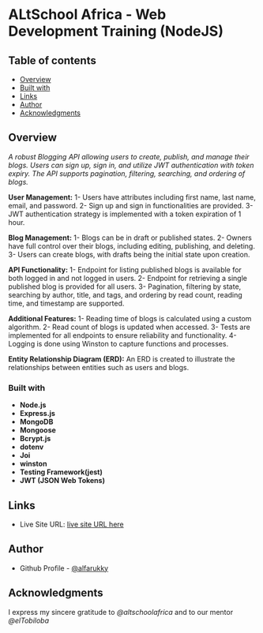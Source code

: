 # ALtSchool Africa - Web Development Training (NodeJS)

## Table of contents

- [Overview](#overview)
- [Built with](#built-with)
- [Links](#links)
- [Author](#author)
- [Acknowledgments](#acknowledgments)

## Overview

_A robust Blogging API allowing users to create, publish, and manage their blogs. Users can sign up, sign in, and utilize JWT authentication with token expiry. The API supports pagination, filtering, searching, and ordering of blogs._

**User Management:**
1- Users have attributes including first name, last name, email, and password.
2- Sign up and sign in functionalities are provided.
3- JWT authentication strategy is implemented with a token expiration of 1 hour.

**Blog Management:**
1- Blogs can be in draft or published states.
2- Owners have full control over their blogs, including editing, publishing, and deleting.
3- Users can create blogs, with drafts being the initial state upon creation.

**API Functionality:**
1- Endpoint for listing published blogs is available for both logged in and not logged in users.
2- Endpoint for retrieving a single published blog is provided for all users.
3- Pagination, filtering by state, searching by author, title, and tags, and ordering by read count, reading time, and timestamp are supported.

**Additional Features:**
1- Reading time of blogs is calculated using a custom algorithm.
2- Read count of blogs is updated when accessed.
3- Tests are implemented for all endpoints to ensure reliability and functionality.
4- Logging is done using Winston to capture functions and processes.

**Entity Relationship Diagram (ERD):**
An ERD is created to illustrate the relationships between entities such as users and blogs.

### Built with

- **Node.js**
- **Express.js**
- **MongoDB**
- **Mongoose**
- **Bcrypt.js**
- **dotenv**
- **Joi**
- **winston**
- **Testing Framework(jest)**
- **JWT (JSON Web Tokens)**

## Links

- Live Site URL: [live site URL here](https://blogging-api-got9.onrender.com)

## Author

- Github Profile - [@alfarukky](https://github.com/alfarukky)

## Acknowledgments

I express my sincere gratitude to _@altschoolafrica_ and to our mentor _@elTobiloba_
